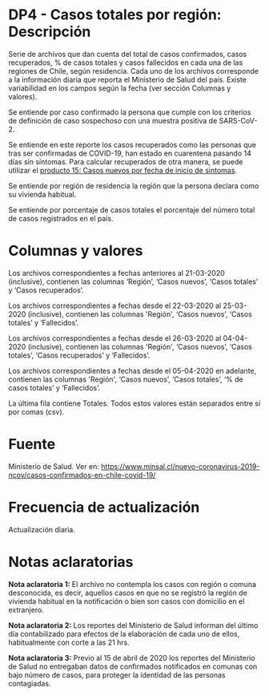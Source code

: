 # DP4 - Casos totales por región: Descripción
Serie de archivos que dan cuenta del total de casos confirmados, casos recuperados, % de casos totales y casos fallecidos en cada una de las regiones de Chile, según residencia. Cada uno de los archivos corresponde a la información diaria que reporta el Ministerio de Salud del país. Existe variabilidad en los campos según la fecha (ver sección Columnas y valores).

Se entiende por caso confirmado la persona que cumple con los criterios de definición de caso sospechoso con una muestra positiva de SARS-CoV-2.

Se entiende en este reporte los casos recuperados como las personas que tras ser confirmadas de COVID-19, han estado en cuarentena pasando 14 días sin síntomas. Para calcular recuperados de otra manera, se puede utilizar el [producto 15: Casos nuevos por fecha de inicio de sintomas](https://github.com/MinCiencia/Datos-COVID19/tree/master/output/producto15). 

Se entiende por región de residencia la región que la persona declara como su vivienda habitual. 

Se entiende por porcentaje de casos totales el porcentaje del número total de casos registrados en el país. 

# Columnas y valores
Los archivos correspondientes a fechas anteriores al 21-03-2020 (inclusive), contienen las columnas ‘Región’, ‘Casos nuevos’, ‘Casos totales’ y ‘Casos recuperados’. 

Los archivos correspondientes a fechas desde el 22-03-2020 al 25-03-2020 (inclusive), contienen las columnas 'Región', ‘Casos nuevos’, ‘Casos totales’ y ‘Fallecidos’. 

Los archivos correspondientes a fechas desde el 26-03-2020 al 04-04-2020 (inclusive), contienen las columnas 'Región', ‘Casos nuevos’, ‘Casos totales’, ‘Casos recuperados’ y ‘Fallecidos’.

Los archivos correspondientes a fechas desde el 05-04-2020 en adelante, contienen las columnas 'Región', ‘Casos nuevos’, ‘Casos totales’, ‘% de casos totales’ y ‘Fallecidos’.

La última fila contiene Totales. Todos estos valores están separados entre sí por comas (csv).

# Fuente
Ministerio de Salud. Ver en:
https://www.minsal.cl/nuevo-coronavirus-2019-ncov/casos-confirmados-en-chile-covid-19/

# Frecuencia de actualización
Actualización diaria.

# Notas aclaratorias

**Nota aclaratoria 1:** El archivo no contempla los casos con región o comuna desconocida, es decir, aquellos casos en que no se registró la región de vivienda habitual en la notificación o bien son casos con domicilio en el extranjero. 

**Nota aclaratoria 2:**  Los reportes del Ministerio de Salud informan del último día contabilizado para efectos de la elaboración de cada uno de ellos, habitualmente con corte a las 21 hrs. 

**Nota aclaratoria 3:** Previo al 15 de abril de 2020 los reportes del Ministerio de Salud no entregaban datos de confirmados notificados en comunas con bajo número de casos, para proteger la identidad de las personas contagiadas. 

